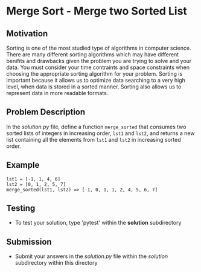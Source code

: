 # Merge Sort - Merge two Sorted List

## Motivation
Sorting is one of the most studied type of algorithms in computer science. There are many different sorting algorithms which may have different benifits and drawbacks given the problem you are trying to solve and your data. You must consider your time contraints and space constraints when choosing the appropriate sorting algorithm for your problem.
Sorting is important because it allows us to optimize data searching to a very high level, when data is stored in a sorted manner. Sorting also allows us to represent data in more readable formats.

## Problem Description
In the *solution.py* file, define a function `merge_sorted` that consumes two sorted lists of integers in increasing order, `lst1` and `lst2`, and returns a new list containing all the elements from `lst1` and `lst2` in increasing sorted order.

## Example        
```
lst1 = [-1, 1, 4, 6]
lst2 = [0, 1, 2, 5, 7]
merge_sorted(lst1, lst2) => [-1, 0, 1, 1, 2, 4, 5, 6, 7]
```


## Testing
* To test your solution, type 'pytest' within the **solution** subdirectory

## Submission
* Submit your answers in the *solution.py* file within the *solution* subdirectory within this directory
